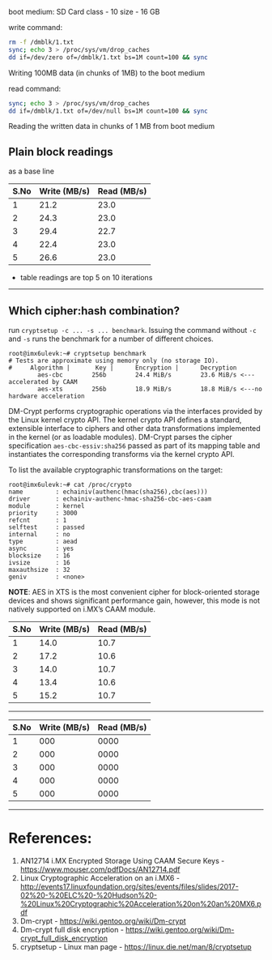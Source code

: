 boot medium: SD Card
class - 10
size - 16 GB

write command:

```bash
rm -f /dmblk/1.txt
sync; echo 3 > /proc/sys/vm/drop_caches
dd if=/dev/zero of=/dmblk/1.txt bs=1M count=100 && sync
```

Writing 100MB data (in chunks of 1MB) to the boot medium

read command:

```bash
sync; echo 3 > /proc/sys/vm/drop_caches
dd if=/dmblk/1.txt of=/dev/null bs=1M count=100 && sync
```

Reading the written data in chunks of 1 MB from boot medium

## Plain block readings

as a base line

| S.<d/>No | Write (MB/s) | Read (MB/s) |
| -------- | ------------ | ----------- |
| 1        | 21.2         | 23.0        |
| 2        | 24.3         | 23.0        |
| 3        | 29.4         | 22.7        |
| 4        | 22.4         | 23.0        |
| 5        | 26.6         | 23.0        |

- table readings are top 5 on 10 iterations

---

## Which cipher:hash combination?

run `cryptsetup -c ... -s ... benchmark`. Issuing the command without `-c` and `-s` runs the benchmark for a number of different choices.

```log
root@imx6ulevk:~# cryptsetup benchmark
# Tests are approximate using memory only (no storage IO).
#     Algorithm |       Key |      Encryption |      Decryption
        aes-cbc        256b        24.4 MiB/s        23.6 MiB/s <---accelerated by CAAM
        aes-xts        256b        18.9 MiB/s        18.8 MiB/s <---no hardware acceleration
```

DM-Crypt performs cryptographic operations via the interfaces provided by the Linux kernel crypto API. The kernel crypto API defines a standard, extensible interface to ciphers and other data transformations implemented in the kernel (or as loadable modules). DM-Crypt parses the cipher specification `aes-cbc-essiv:sha256` passed as part of its mapping table and instantiates the corresponding transforms via the kernel crypto API.

To list the available cryptographic transformations on the target:

```log
root@imx6ulevk:~# cat /proc/crypto
name         : echainiv(authenc(hmac(sha256),cbc(aes)))
driver       : echainiv-authenc-hmac-sha256-cbc-aes-caam
module       : kernel
priority     : 3000
refcnt       : 1
selftest     : passed
internal     : no
type         : aead
async        : yes
blocksize    : 16
ivsize       : 16
maxauthsize  : 32
geniv        : <none>
```

**NOTE**: AES in XTS is the most convenient cipher for block-oriented storage devices and shows significant performance gain, however, this mode is not natively supported on i.<d/>MX’s CAAM module.

| S.<d/>No | Write (MB/s) | Read (MB/s) |
| -------- | ------------ | ----------- |
| 1        | 14.0         | 10.7        |
| 2        | 17.2         | 10.6        |
| 3        | 14.0         | 10.7        |
| 4        | 13.4         | 10.6        |
| 5        | 15.2         | 10.7        |

---

| S.<d/>No | Write (MB/s) | Read (MB/s) |
| -------- | ------------ | ----------- |
| 1        | 000          | 0000        |
| 2        | 000          | 0000        |
| 3        | 000          | 0000        |
| 4        | 000          | 0000        |
| 5        | 000          | 0000        |

---

# References:

1. AN12714 i.<d/>MX Encrypted Storage Using CAAM Secure Keys - https://www.mouser.com/pdfDocs/AN12714.pdf
2. Linux Cryptographic Acceleration on an i.<d/>MX6 - http://events17.linuxfoundation.org/sites/events/files/slides/2017-02%20-%20ELC%20-%20Hudson%20-%20Linux%20Cryptographic%20Acceleration%20on%20an%20MX6.pdf
3. Dm-crypt - https://wiki.gentoo.org/wiki/Dm-crypt
4. Dm-crypt full disk encryption - https://wiki.gentoo.org/wiki/Dm-crypt_full_disk_encryption
5. cryptsetup - Linux man page - https://linux.die.net/man/8/cryptsetup
